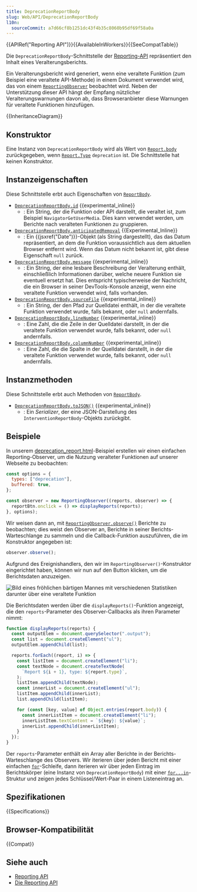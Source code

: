 ```yaml
---
title: DeprecationReportBody
slug: Web/API/DeprecationReportBody
l10n:
  sourceCommit: a7d66cf8b1251dc43f4b35c8060b95df69f58a0a
---
```


{{APIRef("Reporting API")}}{{AvailableInWorkers}}{{SeeCompatTable}}

Die `DeprecationReportBody`-Schnittstelle der [Reporting-API](/de/docs/Web/API/Reporting_API) repräsentiert den Inhalt eines Veralterungsberichts.

Ein Veralterungsbericht wird generiert, wenn eine veraltete Funktion (zum Beispiel eine veraltete API-Methode) in einem Dokument verwendet wird, das von einem [`ReportingObserver`](/de/docs/Web/API/ReportingObserver) beobachtet wird. Neben der Unterstützung dieser API hängt der Empfang nützlicher Veralterungswarnungen davon ab, dass Browseranbieter diese Warnungen für veraltete Funktionen hinzufügen.

{{InheritanceDiagram}}

## Konstruktor

Eine Instanz von `DeprecationReportBody` wird als Wert von [`Report.body`](/de/docs/Web/API/Report/body) zurückgegeben, wenn [`Report.Type`](/de/docs/Web/API/Report/type) `deprecation` ist. Die Schnittstelle hat keinen Konstruktor.

## Instanzeigenschaften

Diese Schnittstelle erbt auch Eigenschaften von [`ReportBody`](/de/docs/Web/API/ReportBody).

- [`DeprecationReportBody.id`](/de/docs/Web/API/DeprecationReportBody/id) {{experimental_inline}}
  - : Ein String, der die Funktion oder API darstellt, die veraltet ist, zum Beispiel `NavigatorGetUserMedia`. Dies kann verwendet werden, um Berichte nach veralteten Funktionen zu gruppieren.
- [`DeprecationReportBody.anticipatedRemoval`](/de/docs/Web/API/DeprecationReportBody/anticipatedRemoval) {{Experimental_Inline}}
  - : Ein {{jsxref("Date")}}-Objekt (als String dargestellt), das das Datum repräsentiert, an dem die Funktion voraussichtlich aus dem aktuellen Browser entfernt wird. Wenn das Datum nicht bekannt ist, gibt diese Eigenschaft `null` zurück.
- [`DeprecationReportBody.message`](/de/docs/Web/API/DeprecationReportBody/message) {{experimental_inline}}
  - : Ein String, der eine lesbare Beschreibung der Veralterung enthält, einschließlich Informationen darüber, welche neuere Funktion sie eventuell ersetzt hat. Dies entspricht typischerweise der Nachricht, die ein Browser in seiner DevTools-Konsole anzeigt, wenn eine veraltete Funktion verwendet wird, falls vorhanden.
- [`DeprecationReportBody.sourceFile`](/de/docs/Web/API/DeprecationReportBody/sourceFile) {{experimental_inline}}
  - : Ein String, der den Pfad zur Quelldatei enthält, in der die veraltete Funktion verwendet wurde, falls bekannt, oder `null` andernfalls.
- [`DeprecationReportBody.lineNumber`](/de/docs/Web/API/DeprecationReportBody/lineNumber) {{experimental_inline}}
  - : Eine Zahl, die die Zeile in der Quelldatei darstellt, in der die veraltete Funktion verwendet wurde, falls bekannt, oder `null` andernfalls.
- [`DeprecationReportBody.columnNumber`](/de/docs/Web/API/DeprecationReportBody/columnNumber) {{experimental_inline}}
  - : Eine Zahl, die die Spalte in der Quelldatei darstellt, in der die veraltete Funktion verwendet wurde, falls bekannt, oder `null` andernfalls.

## Instanzmethoden

Diese Schnittstelle erbt auch Methoden von [`ReportBody`](/de/docs/Web/API/ReportBody).

- [`DeprecationReportBody.toJSON()`](/de/docs/Web/API/DeprecationReportBody/toJSON) {{experimental_inline}}
  - : Ein _Serializer_, der eine JSON-Darstellung des `InterventionReportBody`-Objekts zurückgibt.

## Beispiele

In unserem [deprecation_report.html](https://mdn.github.io/dom-examples/reporting-api/deprecation_report.html)-Beispiel erstellen wir einen einfachen Reporting-Observer, um die Nutzung veralteter Funktionen auf unserer Webseite zu beobachten:

```js
const options = {
  types: ["deprecation"],
  buffered: true,
};

const observer = new ReportingObserver((reports, observer) => {
  reportBtn.onclick = () => displayReports(reports);
}, options);
```

Wir weisen dann an, mit [`ReportingObserver.observe()`](/de/docs/Web/API/ReportingObserver/observe) Berichte zu beobachten; dies weist den Observer an, Berichte in seiner Berichts-Warteschlange zu sammeln und die Callback-Funktion auszuführen, die im Konstruktor angegeben ist:

```js
observer.observe();
```

Aufgrund des Ereignishandlers, den wir im `ReportingObserver()`-Konstruktor eingerichtet haben, können wir nun auf den Button klicken, um die Berichtsdaten anzuzeigen.

![Bild eines fröhlichen bärtigen Mannes mit verschiedenen Statistiken darunter über eine veraltete Funktion](reporting_api_example.png)

Die Berichtsdaten werden über die `displayReports()`-Funktion angezeigt, die den `reports`-Parameter des Observer-Callbacks als ihren Parameter nimmt:

```js
function displayReports(reports) {
  const outputElem = document.querySelector(".output");
  const list = document.createElement("ul");
  outputElem.appendChild(list);

  reports.forEach((report, i) => {
    const listItem = document.createElement("li");
    const textNode = document.createTextNode(
      `Report ${i + 1}, type: ${report.type}`,
    );
    listItem.appendChild(textNode);
    const innerList = document.createElement("ul");
    listItem.appendChild(innerList);
    list.appendChild(listItem);

    for (const [key, value] of Object.entries(report.body)) {
      const innerListItem = document.createElement("li");
      innerListItem.textContent = `${key}: ${value}`;
      innerList.appendChild(innerListItem);
    }
  });
}
```

Der `reports`-Parameter enthält ein Array aller Berichte in der Berichts-Warteschlange des Observers. Wir iterieren über jeden Bericht mit einer einfachen [`for`](/de/docs/Web/JavaScript/Reference/Statements/for)-Schleife, dann iterieren wir über jeden Eintrag im Berichtskörper (eine Instanz von `DeprecationReportBody`) mit einer [`for...in`](/de/docs/Web/JavaScript/Reference/Statements/for...in)-Struktur und zeigen jedes Schlüssel/Wert-Paar in einem Listeneintrag an.

## Spezifikationen

{{Specifications}}

## Browser-Kompatibilität

{{Compat}}

## Siehe auch

- [Reporting API](/de/docs/Web/API/Reporting_API)
- [Die Reporting API](https://developer.chrome.com/docs/capabilities/web-apis/reporting-api)
